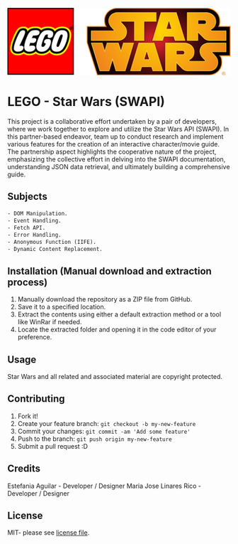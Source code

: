 ![oops, image not found](images/logo.png "Star Wars Icon")


# LEGO - Star Wars (SWAPI)  

This project is a collaborative effort undertaken by a pair of developers, where we work together to explore and utilize the Star Wars API (SWAPI). In this partner-based endeavor, team up to conduct research and implement various features for the creation of an interactive character/movie guide. The partnership aspect highlights the cooperative nature of the project, emphasizing the collective effort in delving into the SWAPI documentation, understanding JSON data retrieval, and ultimately building a comprehensive guide. 

## Subjects 

    - DOM Manipulation.
    - Event Handling.
    - Fetch API.
    - Error Handling.
    - Anonymous Function (IIFE).
    - Dynamic Content Replacement.
## Installation (Manual download and extraction process)

1. Manually download the repository as a ZIP file from GitHub.
2. Save it to a specified location.  
3. Extract the contents using either a default extraction method or a tool like WinRar if needed.
4. Locate the extracted folder and opening it in the code editor of your preference.


## Usage  

Star Wars and all related and associated material are copyright protected.  

## Contributing  

1. Fork it!  
2. Create your feature branch: `git checkout -b my-new-feature`  
3. Commit your changes: `git commit -am 'Add some feature'`  
4. Push to the branch: `git push origin my-new-feature`  
5. Submit a pull request :D  


## Credits  

Estefania Aguilar - Developer / Designer
Maria Jose Linares Rico - Developer / Designer

## License  

MIT- please see [license file](LICENSE).  

